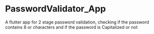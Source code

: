 # PasswordValidator_App
A flutter app for 2 stage password validation, checking if the password contains 8 or characters and if the password is Capitalized or not
